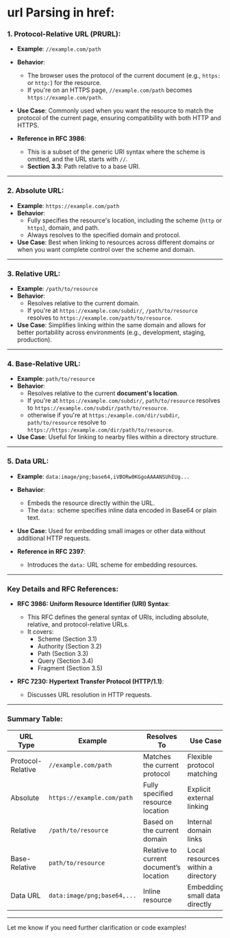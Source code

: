# url Parsing in href:

### 1. **Protocol-Relative URL (PRURL)**:
   - **Example**: `//example.com/path`
   - **Behavior**: 
     - The browser uses the protocol of the current document (e.g., `https:` or `http:`) for the resource.
     - If you're on an HTTPS page, `//example.com/path` becomes `https://example.com/path`.
   - **Use Case**: Commonly used when you want the resource to match the protocol of the current page, ensuring compatibility with both HTTP and HTTPS.

   - **Reference in RFC 3986**:
     - This is a subset of the generic URI syntax where the scheme is omitted, and the URL starts with `//`. 
     - **Section 3.3**: Path relative to a base URI.

---

### 2. **Absolute URL**:
   - **Example**: `https://example.com/path`
   - **Behavior**: 
     - Fully specifies the resource's location, including the scheme (`http` or `https`), domain, and path.
     - Always resolves to the specified domain and protocol.
   - **Use Case**: Best when linking to resources across different domains or when you want complete control over the scheme and domain.

---

### 3. **Relative URL**:
   - **Example**: `/path/to/resource`
   - **Behavior**: 
     - Resolves relative to the current domain.
     - If you're at `https://example.com/subdir/`, `/path/to/resource` resolves to `https://example.com/path/to/resource`.
   - **Use Case**: Simplifies linking within the same domain and allows for better portability across environments (e.g., development, staging, production).

---

### 4. **Base-Relative URL**:
   - **Example**: `path/to/resource`
   - **Behavior**: 
     - Resolves relative to the current **document's location**.
     - If you're at `https://example.com/subdir/`, `path/to/resource` resolves to `https://example.com/subdir/path/to/resource`.
     - otherwise if you're at `https:/example.com/dir/subdir`, `path/to/resource` resolve to `https://https:/example.com/dir/path/to/resource`.
   - **Use Case**: Useful for linking to nearby files within a directory structure.

---

### 5. **Data URL**:
   - **Example**: `data:image/png;base64,iVBORw0KGgoAAAANSUhEUg...`
   - **Behavior**: 
     - Embeds the resource directly within the URL.
     - The `data:` scheme specifies inline data encoded in Base64 or plain text.
   - **Use Case**: Used for embedding small images or other data without additional HTTP requests.

   - **Reference in RFC 2397**:
     - Introduces the `data:` URL scheme for embedding resources.

---

### Key Details and RFC References:

- **RFC 3986: Uniform Resource Identifier (URI) Syntax**:
  - This RFC defines the general syntax of URIs, including absolute, relative, and protocol-relative URLs.
  - It covers:
    - Scheme (Section 3.1)
    - Authority (Section 3.2)
    - Path (Section 3.3)
    - Query (Section 3.4)
    - Fragment (Section 3.5)

- **RFC 7230: Hypertext Transfer Protocol (HTTP/1.1)**:
  - Discusses URL resolution in HTTP requests.

---

### Summary Table:

| URL Type          | Example                     | Resolves To                             | Use Case                           |
| ----------------- | --------------------------- | --------------------------------------- | ---------------------------------- |
| Protocol-Relative | `//example.com/path`        | Matches the current protocol            | Flexible protocol matching         |
| Absolute          | `https://example.com/path`  | Fully specified resource location       | Explicit external linking          |
| Relative          | `/path/to/resource`         | Based on the current domain             | Internal domain links              |
| Base-Relative     | `path/to/resource`          | Relative to current document’s location | Local resources within a directory |
| Data URL          | `data:image/png;base64,...` | Inline resource                         | Embedding small data directly      |

---

Let me know if you need further clarification or code examples!